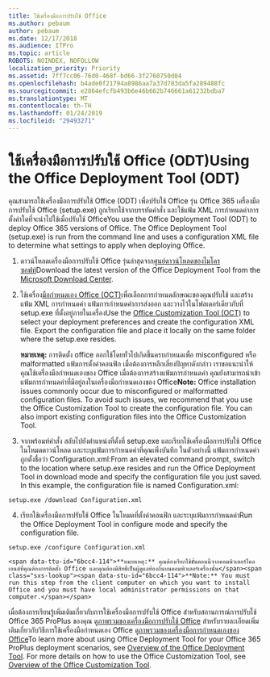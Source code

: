 ```yaml
---
title: ใช้เครื่องมือการปรับใช้ Office
ms.author: pebaum
author: pebaum
ms.date: 12/17/2018
ms.audience: ITPro
ms.topic: article
ROBOTS: NOINDEX, NOFOLLOW
localization_priority: Priority
ms.assetid: 7ff7cc06-76d0-468f-bd66-3f2760750d04
ms.openlocfilehash: b4ade0f21794a8986aa7a37d783da5fa289488fc
ms.sourcegitcommit: e2864efcfb493b6e46b662b746661a61232bdba7
ms.translationtype: MT
ms.contentlocale: th-TH
ms.lasthandoff: 01/24/2019
ms.locfileid: "29493271"
---
```

# <a name="using-the-office-deployment-tool-odt"></a><span data-ttu-id="6bcc4-102">ใช้เครื่องมือการปรับใช้ Office (ODT)</span><span class="sxs-lookup"><span data-stu-id="6bcc4-102">Using the Office Deployment Tool (ODT)</span></span>

<span data-ttu-id="6bcc4-p101">คุณสามารถใช้เครื่องมือการปรับใช้ Office (ODT) เพื่อปรับใช้ Office รุ่น Office 365 เครื่องมือการปรับใช้ Office (setup.exe) ถูกเรียกใช้จากบรรทัดคำสั่ง และใช้แฟ้ม XML การกำหนดค่าการตั้งค่าใดที่จะนำไปใช้เมื่อปรับใช้ Office</span><span class="sxs-lookup"><span data-stu-id="6bcc4-p101">You use the Office Deployment Tool (ODT) to deploy Office 365 versions of Office. The Office Deployment Tool (setup.exe) is run from the command line and uses a configuration XML file to determine what settings to apply when deploying Office.</span></span>
  
1. <span data-ttu-id="6bcc4-105">ดาวน์โหลดเครื่องมือการปรับใช้ Office รุ่นล่าสุดจาก[ศูนย์ดาวน์โหลดของไมโครซอฟท์](http://go.microsoft.com/fwlink/p/?LinkID=626065)</span><span class="sxs-lookup"><span data-stu-id="6bcc4-105">Download the latest version of the Office Deployment Tool from the [Microsoft Download Center](http://go.microsoft.com/fwlink/p/?LinkID=626065).</span></span>
    
2. <span data-ttu-id="6bcc4-p102">ใช้เครื่อง[มือกำหนดเอง Office (OCT)](https://config.office.com)เพื่อเลือกการกำหนดลักษณะของคุณปรับใช้ และสร้างแฟ้ม XML การกำหนดค่า แฟ้มการกำหนดค่าการส่งออก และวางไว้ในโฟลเดอร์เดียวกับที่ setup.exe ที่ตั้งอยู่ภายในเครื่อง</span><span class="sxs-lookup"><span data-stu-id="6bcc4-p102">Use the [Office Customization Tool (OCT)](https://config.office.com) to select your deployment preferences and create the configuration XML file. Export the configuration file and place it locally on the same folder where the setup.exe resides.</span></span> 
    
    <span data-ttu-id="6bcc4-p103">**หมายเหตุ:** การติดตั้ง office ออกใช้โดยทั่วไปเกิดขึ้นครบกำหนดเพื่อ misconfigured หรือ malformatted แฟ้มการตั้งค่าคอนฟิก เมื่อต้องการหลีกเลี่ยงปัญหาดังกล่าว เราขอแนะนำให้ คุณใช้เครื่องมือกำหนดเองของ Office เมื่อต้องการสร้างแฟ้มการกำหนดค่า คุณยังสามารถนำเข้าแฟ้มการกำหนดค่าที่มีอยู่ลงในเครื่องมือกำหนดเองของ Office</span><span class="sxs-lookup"><span data-stu-id="6bcc4-p103">**Note:** Office installation issues commonly occur due to misconfigured or malformatted configuration files. To avoid such issues, we recommend that you use the Office Customization Tool to create the configuration file. You can also import existing configuration files into the Office Customization Tool.</span></span> 
    
3. <span data-ttu-id="6bcc4-p104">จากพร้อมท์คำสั่ง สลับไปยังตำแหน่งที่ตั้งที่ setup.exe และเรียกใช้เครื่องมือการปรับใช้ Office ในโหมดดาวน์โหลด และระบุแฟ้มการกำหนดค่าที่คุณเพิ่งบันทึก ในตัวอย่างนี้ แฟ้มการกำหนดค่าถูกตั้งชื่อว่า Configuration.xml:</span><span class="sxs-lookup"><span data-stu-id="6bcc4-p104">From an elevated command prompt, switch to the location where setup.exe resides and run the Office Deployment Tool in download mode and specify the configuration file you just saved. In this example, the configuration file is named Configuration.xml:</span></span>
    
  ```
  setup.exe /download Configuration.xml  
  ```

4. <span data-ttu-id="6bcc4-113">เรียกใช้เครื่องมือการปรับใช้ Office ในโหมดที่ตั้งค่าคอนฟิก และระบุแฟ้มการกำหนดค่า</span><span class="sxs-lookup"><span data-stu-id="6bcc4-113">Run the Office Deployment Tool in configure mode and specify the configuration file.</span></span>
    
  ```
  setup.exe /configure Configuration.xml
  ```

    <span data-ttu-id="6bcc4-114">**หมายเหตุ:** คุณต้องเรียกใช้ขั้นตอนนี้จากคอมพิวเตอร์ไคลเอนต์ที่คุณต้องการติดตั้ง Office และคุณต้องมีสิทธิ์เป็นผู้ดูแลท้องถิ่นบนคอมพิวเตอร์เครื่องนั้น</span><span class="sxs-lookup"><span data-stu-id="6bcc4-114">**Note:** You must run this step from the client computer on which you want to install Office and you must have local administrator permissions on that computer.</span></span> 
    
<span data-ttu-id="6bcc4-p105">เมื่อต้องการเรียนรู้เพิ่มเติมเกี่ยวกับการใช้เครื่องมือการปรับใช้ Office สำหรับสถานการณ์การปรับใช้ Office 365 ProPlus ของคุณ ดู[ภาพรวมของเครื่องมือการปรับใช้ Office](https://docs.microsoft.com/deployoffice/overview-of-the-office-2016-deployment-tool) สำหรับรายละเอียดเพิ่มเติมเกี่ยวกับวิธีการใช้เครื่องมือกำหนดเอง Office ดู[ภาพรวมของเครื่องมือการกำหนดเองของ Office](https://docs.microsoft.com/DeployOffice/overview-of-the-office-customization-tool-for-click-to-run)</span><span class="sxs-lookup"><span data-stu-id="6bcc4-p105">To learn more about using Office Deployment Tool for your Office 365 ProPlus deployment scenarios, see [Overview of the Office Deployment Tool](https://docs.microsoft.com/deployoffice/overview-of-the-office-2016-deployment-tool). For more details on how to use the Office Customization Tool, see [Overview of the Office Customization Tool](https://docs.microsoft.com/DeployOffice/overview-of-the-office-customization-tool-for-click-to-run).</span></span>
  

